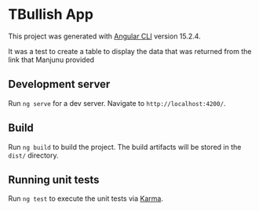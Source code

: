 # TBullish App

This project was generated with [Angular CLI](https://github.com/angular/angular-cli) version 15.2.4.

It was a test to create a table to display the data that was returned from the link that Manjunu provided

## Development server

Run `ng serve` for a dev server. Navigate to `http://localhost:4200/`.

## Build

Run `ng build` to build the project. The build artifacts will be stored in the `dist/` directory.

## Running unit tests

Run `ng test` to execute the unit tests via [Karma](https://karma-runner.github.io).
